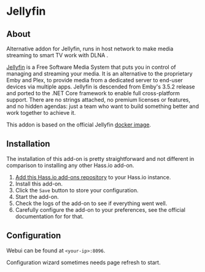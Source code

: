 # Jellyfin

## About

Alternative addon for Jellyfin, runs in host network to make media streaming to smart TV work with DLNA .

[Jellyfin](https://jellyfin.github.io/) is a Free Software Media System that puts you in control of managing and streaming your media. It is an alternative to the proprietary Emby and Plex, to provide media from a dedicated server to end-user devices via multiple apps. Jellyfin is descended from Emby's 3.5.2 release and ported to the .NET Core framework to enable full cross-platform support. There are no strings attached, no premium licenses or features, and no hidden agendas: just a team who want to build something better and work together to achieve it.

This addon is based on the official Jellyfin [docker image](https://github.com/jellyfin/jellyfin).

## Installation

The installation of this add-on is pretty straightforward and not different in
comparison to installing any other Hass.io add-on.

1. [Add this Hass.io add-ons repository][repository] to your Hass.io instance.
1. Install this add-on.
1. Click the `Save` button to store your configuration.
1. Start the add-on.
1. Check the logs of the add-on to see if everything went well.
1. Carefully configure the add-on to your preferences, see the official documentation for for that.


## Configuration

Webui can be found at `<your-ip>:8096`.

Configuration wizard sometimes needs page refresh to start.


[repository]: https://github.com/TKffTK/hassio-addons
